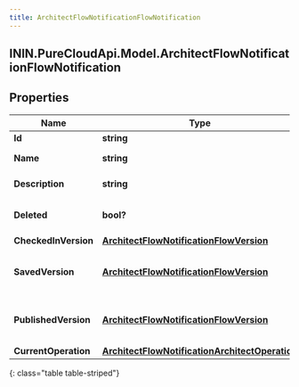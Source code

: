 ```yaml
---
title: ArchitectFlowNotificationFlowNotification
---
```

## ININ.PureCloudApi.Model.ArchitectFlowNotificationFlowNotification

## Properties

|Name | Type | Description | Notes|
|------------ | ------------- | ------------- | -------------|
| **Id** | **string** | The flow ID | [optional] |
| **Name** | **string** | The flow name | [optional] |
| **Description** | **string** | The flow description | [optional] |
| **Deleted** | **bool?** | The flow deleted state | [optional] |
| **CheckedInVersion** | [**ArchitectFlowNotificationFlowVersion**](ArchitectFlowNotificationFlowVersion.html) |  | [optional] |
| **SavedVersion** | [**ArchitectFlowNotificationFlowVersion**](ArchitectFlowNotificationFlowVersion.html) | A bare-bones flow version object | [optional] |
| **PublishedVersion** | [**ArchitectFlowNotificationFlowVersion**](ArchitectFlowNotificationFlowVersion.html) | A bare-bones flow version object | [optional] |
| **CurrentOperation** | [**ArchitectFlowNotificationArchitectOperation**](ArchitectFlowNotificationArchitectOperation.html) |  | [optional] |
{: class="table table-striped"}


